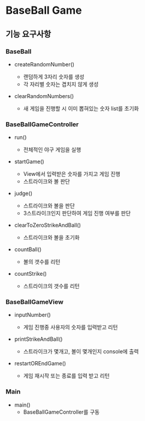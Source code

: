 # BaseBall Game

## 기능 요구사항
### BaseBall
- createRandomNumber()
  - 랜덤하게 3자리 숫자를 생성
  - 각 자리별 숫자는 겹치지 않게 생성

- clearRandomNumbers()
  - 새 게임을 진행할 시 이미 뽑혀있는 숫자 list를 초기화

### BaseBallGameController
- run()
  - 전체적인 야구 게임을 실행

- startGame()
  - View에서 입력받은 숫자를 가지고 게임 진행
  - 스트라이크와 볼 판단

- judge()
  - 스트라이크와 볼을 판단
  - 3스트라이크인지 판단하여 게임 진행 여부를 판단

- clearToZeroStrikeAndBall()
  - 스트라이크와 볼을 초기화

- countBall()
  - 볼의 갯수를 리턴

- countStrike()
  - 스트라이크의 갯수를 리턴

### BaseBallGameView
- inputNumber()
  - 게임 진행중 사용자의 숫자를 입력받고 리턴

- printStrikeAndBall()
  - 스트라이크가 몇개고, 볼이 몇개인지 console에 출력

- restartOREndGame()
  - 게임 재시작 또는 종료를 입력 받고 리턴

### Main
- main()
  - BaseBallGameController를 구동